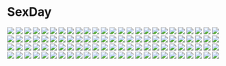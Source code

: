 # SexDay
![](https://konachan.com/jpeg/c5e3973e0f2ed9d80fcef78b0d33d35e/Konachan.com%20-%20250164%20blue_eyes%20blush%20bow%20close%20dtvisu%20gray_hair%20headband%20katana%20konpaku_youmu%20myon%20rain%20short_hair%20sword%20tears%20touhou%20water%20weapon%20wet.jpg)
![](https://konachan.com/jpeg/a2a4b0473acb0eca2f6df06d1e20daa4/Konachan.com%20-%2042129%20bunnygirl%20inaba_tewi%20sanada_satsuki%20touhou.jpg)
![](https://konachan.com/image/0eedbd9d9391e366b978798455ba54b2/Konachan.com%20-%2035219%20shakugan_no_shana%20shana.jpg)
![](https://konachan.com/jpeg/cc6dca834ec3143777f81628e3c0a65c/Konachan.com%20-%20276495%20akabeisoft3%20bloomers%20blue_hair%20breast_grab%20breasts%20cameltoe%20game_cg%20gym_uniform%20long_hair%20navel%20orange_eyes%20shirt_lift%20spread_legs%20sukocchi.jpg)
![](https://konachan.com/image/adf992801b1fdcfb2c613f7841eacc27/Konachan.com%20-%20291834%20ada-1%20black_hair%20blue_eyes%20chickenvomit%20destiny_2%20gloves%20gun%20tattoo%20weapon.jpg)
![](https://konachan.com/jpeg/995ec80ab0854c69a30bf1179f19a8d1/Konachan.com%20-%2075623%20angel_beats%21%20glasses%20takamatsu.jpg)
![](https://konachan.com/jpeg/36e410a8314f8a079c36eed9d4c62a32/Konachan.com%20-%205922%20asaba_yuuko%20blue_eyes%20blush%20bodysuit%20brown_eyes%20brown_hair%20flowers%20iriya_kana%20komatsu_eiji%20long_hair%20petals%20purple_eyes%20purple_hair%20skintight%20swimsuit.jpg)
![](https://konachan.com/image/9d4736b6b80d8386d93cacfb174458f1/Konachan.com%20-%20262801%20game_console%20hatsune_miku%20ibara_dance%20vocaloid%20watermark.jpg)
![](https://konachan.com/image/7c711f88a65de182c23fba91e11148a9/Konachan.com%20-%2087420%20animal_ears%20blue_eyes%20blue_hair%20catgirl%20mani%20onka%20original%20panties%20short_hair%20underwear.jpg)
![](https://konachan.com/image/fe9b3f8dbba7e4f25496eea8663530cd/Konachan.com%20-%209053%20aoi_sora_no_neosphere%20nanoca_flanka%20pointed_ears.jpg)
![](https://konachan.com/image/a9d3026be3785085d29df883e550ac9f/Konachan.com%20-%2076375%20brown_eyes%20brown_hair%20crossover%20glasses%20gloves%20green_eyes%20group%20hoodie%20kobato%20long_hair%20male%20mokona%20pink_hair%20ponytail%20scan%20short_hair%20syaoran.jpg)
![](https://konachan.com/image/cfe440914a2490d1d8dec1a12d520e1a/Konachan.com%20-%20281380%20achyue%20armor%20black_hair%20chain%20elbow_gloves%20gloves%20horns%20katana%20long_hair%20original%20ponytail%20red_eyes%20samurai%20sarashi%20sword%20underwear%20weapon.jpg)
![](https://konachan.com/image/92a012e25acb9362f913e01fb21ea02e/Konachan.com%20-%2090945%202girls%20blonde_hair%20bow%20braids%20brown_eyes%20brown_hair%20hakurei_reimu%20hat%20japanese_clothes%20kirisame_marisa%20miko%20nanaroba_hana%20touhou%20witch%20yellow_eyes.jpg)
![](https://konachan.com/image/66acc2d621a844a5b59ac4f99ba671fa/Konachan.com%20-%20127284%20blue_hair%20blush%20breasts%20flat_chest%20na_s%20nipples%20red_eyes%20remilia_scarlet%20touhou%20vampire%20wings.jpg)
![](https://konachan.com/jpeg/89ae0292a4828a30e0bb33a2c0960f71/Konachan.com%20-%20287782%202girls%20bikini%20blue_eyes%20brown_hair%20gray_eyes%20miko_fly%20original%20pool%20shade%20short_hair%20signed%20swimsuit%20water%20wet.jpg)
![](https://konachan.com/image/b4303572682953647bfb9a97ee1cdd59/Konachan.com%20-%2032190%20christmas%20duplicate%20kantoku%20panties%20underwear.jpg)
![](https://konachan.com/image/e0b668a9bf53c5691d0385ecccd41871/Konachan.com%20-%20195309%20animal%20anthropomorphism%20bird%20brown_hair%20fubuki_%28kancolle%29%20kantai_collection%20leung_ka_che%20red_eyes%20school_uniform.jpg)
![](https://konachan.com/image/913a9ef878547377fe7f2ea6acd9c0d8/Konachan.com%20-%2089756%20amelia_wil_tesla_seyruun%20filia_ul_copt%20gourry_gabriev%20lina_inverse%20luke_%28slayers%29%20lyxu%20milina_%28slayers%29%20slayers%20xelloss_metallium%20zelgadiss_graywords.jpg)
![](https://konachan.com/image/519fca5e10043016c8984d16916fc227/Konachan.com%20-%20280158%20heriki_%28trkj%29%20original%20polychromatic%20scenic%20sky%20tree.jpg)
![](https://konachan.com/jpeg/5dd66a53fe42eeac921597f5f76cb07a/Konachan.com%20-%20285133%20aqua_eyes%20blue_hair%20blush%20bra%20breasts%20cleavage%20emori_miku%20emori_miku_project%20long_hair%20open_shirt%20panties%20sakura_moyon%20underwear%20water%20wink.jpg)
![](https://konachan.com/image/28da73f68cdd420fd4f907a757b1b0d0/Konachan.com%20-%20205340%20barefoot%20beach%20bikini%20black_hair%20blue_eyes%20blush%20breasts%20brown_eyes%20brown_hair%20cleavage%20clouds%20long_hair%20navel%20ribbons%20swimsuit%20topless%20water.jpg)
![](https://konachan.com/image/5195f5f12c1ab2911812a63e6df08456/Konachan.com%20-%2034219%20tagme.jpg)
![](https://konachan.com/jpeg/72a81af50383cdefb73a10c40710af9d/Konachan.com%20-%20189885%20add_%28elsword%29%20all_male%20benq2012%20chibi%20elsword%20elsword_%28character%29%20male%20white.jpg)
![](https://konachan.com/image/b67b7fb6d25890a0489b90d143bd0c62/Konachan.com%20-%2022238%20abenobashi_mahou_shoutengai.jpg)
![](https://konachan.com/jpeg/0ddd0c88969ca5bdcc472cb5fdc5f7a4/Konachan.com%20-%20290731%20bed%20black_hair%20blue_eyes%20blush%20breasts%20fushimi_azusa%20navel%20nipples%20pussy%20sex%20short_hair%20silkys_plus%20sumeragi_kohaku%20uncensored%20wet.jpg)
![](https://konachan.com/jpeg/c1c5f5dbf5713fd7d48a5e1f2983bca2/Konachan.com%20-%20292649%20building%20clouds%20dress%20feathers%20night%20onineko%20original%20red_eyes%20ribbons%20sky%20stars%20white_hair.jpg)
![](https://konachan.com/jpeg/2ea4e628969c825e925809478707199f/Konachan.com%20-%20255219%20aoi_tori%20black_hair%20braids%20brown_hair%20game_cg%20kiss%20koku%20male%20pantyhose%20purple_software%20sex%20shiratori_ritsu%20short_hair%20spread_legs%20umino_akari.jpg)
![](https://konachan.com/image/3d7ec207dab4f394964726dfebe5ab37/Konachan.com%20-%2014674%20neon_genesis_evangelion.jpg)
![](https://konachan.com/jpeg/1d6a80531b0b12fbca0f9307f4bbd999/Konachan.com%20-%20233313%20armor%20boots%20breasts%20garter_belt%20gloves%20headdress%20long_hair%20navel%20no_bra%20panties%20red_eyes%20stockings%20thighhighs%20topless%20underwear%20white%20yykuaixian.jpg)
![](https://konachan.com/jpeg/2250c66a03fb401329fcea18b6e4f336/Konachan.com%20-%20254001%20ass%20blush%20bodysuit%20crystal_shoujo%20erect_nipples%20fate_grand_order%20fate_%28series%29%20long_hair%20red_eyes%20red_hair%20skintight%20torn_clothes.jpg)
![](https://konachan.com/jpeg/e11462d01137f0431af48bca27c9184f/Konachan.com%20-%20258286%20amazakura_misaki%20ensemble_%28company%29%20game_cg%20male%20mizusawa_sayaka%20omoi_o_sasageru_otome_no_melody%20tagme_%28artist%29.jpg)
![](https://konachan.com/image/d83822ddfca04a2dc104aa0e62a204be/Konachan.com%20-%20101384%202girls%20black_hair%20brown_eyes%20brown_hair%20eat%20long_hair%20realistic%20school_uniform.jpg)
![](https://konachan.com/jpeg/22ae4c3595f50b8756469ad54f260b0e/Konachan.com%20-%20162392%20ass%20barefoot%20bed%20blue_eyes%20blush%20breasts%20censored%20game_cg%20imouto_paradise%20itou_life%20nanase_momoka%20nipples%20penis%20pink_hair%20pussy%20pussy_juice%20sex.jpg)
![](https://konachan.com/jpeg/dc3a1e5d0c162d88bd339b6a7ad82306/Konachan.com%20-%20123151%20bomi%20game_cg%20ishida_mitsuna%20molamola_software%20omae_no_pantsu_wa_nani-iro_da%21.jpg)
![](https://konachan.com/jpeg/2c3fd92711f7ff0b010f1dc2ef988257/Konachan.com%20-%20301229%20azto_dio%20barefoot%20bed%20blue_eyes%20blue_hair%20breasts%20cropped%20fire_emblem%20long_hair%20lucina_%28fire_emblem%29%20navel%20nipples%20nude%20pussy%20uncensored.jpg)
![](https://konachan.com/image/333235a50d764f85ae15a98f00035049/Konachan.com%20-%2025439%20anemone%20eureka%20eureka_seven%20nirvash.jpeg)
![](https://konachan.com/jpeg/07cada5773cf3ba64aa4df41b367b732/Konachan.com%20-%20303992%202girls%20anus%20bikini%20braids%20breasts%20brown_hair%20censored%20cura%20green_eyes%20long_hair%20lose%20maitetsu%20navel%20nipples%20nude%20ponytail%20pussy%20swimsuit%20yuri.jpg)
![](https://konachan.com/image/25f5c8ed4a575abb3448d09f5bd31f1a/Konachan.com%20-%2064245%20armor%20ass%20long_hair%20mechagirl%20original%20panties%20purple_hair%20red_eyes%20retsu_maru%20tattoo%20twintails%20underwear.jpg)
![](https://konachan.com/image/7f168011f8e0173c7667da6f1cad5ee3/Konachan.com%20-%20157945%20blue_eyes%20blue_hair%20bou_nin%20clouds%20dress%20grass%20original%20short_hair%20sky.jpg)
![](https://konachan.com/jpeg/46a9a5ea0b944949f4419e875511202e/Konachan.com%20-%20171568%20animal_ears%20bell%20blush%20catgirl%20collar%20hatsune_miku%20navel%20no_bra%20open_shirt%20panties%20striped_panties%20tie%20underwear%20undressing%20vocaloid.jpg)
![](https://konachan.com/jpeg/ab6ba12ed6fe5b3db12c11adca4637eb/Konachan.com%20-%20298557%20ass%20blue_eyes%20breasts%20dark_skin%20long_hair%20nipples%20nude%20original%20viola_%28seed%29%20waifu2x%20watermark%20white_hair.jpg)
![](https://konachan.com/image/8c81459a4fdb7aa5a6da48dec74d5ef3/Konachan.com%20-%20272035%20aliasing%20bandage%20bicine%20cape%20close%20hoodie%20hugtto_precure%20mitsuhashitaeko%20orange_eyes%20precure%20short_hair%20signed%20sketch%20white_hair.jpg)
![](https://konachan.com/jpeg/cbff602891b76e8a0eb7b6acdfc09d9e/Konachan.com%20-%20229286%20animal%20animal_ears%20blonde_hair%20dress%20foxgirl%20gloves%20grass%20kiyomin%20long_hair%20mask%20scarf%20tree_of_savior%20weapon%20yellow_eyes.jpg)
![](https://konachan.com/image/ee6f79dc56c93d2a781e953f07edf05d/Konachan.com%20-%20125599%20blazblue%20chibi%20echigoya_%28kurodakai%29%20gii%20gloves%20green_eyes%20green_hair%20hat%20hazama.jpg)
![](https://konachan.com/image/a676755bce3626f8e69f4937aa840790/Konachan.com%20-%2027005%20furude_rika%20hanyuu%20higurashi_no_naku_koro_ni%20parody.jpg)
![](https://konachan.com/image/c76a97706ebf9a5a56720a168d425f43/Konachan.com%20-%2037961%20breasts%20censored%20cum%20knight_%28ragnarok_online%29%20ragnarok_online.jpg)
![](https://konachan.com/image/466d46778aee6e8ad31089ebe0c24118/Konachan.com%20-%2096187%20dress%20gloves%20kaname_madoka%20kneehighs%20mahou_shoujo_madoka_magica%20pink_eyes%20pink_hair%20ribbons%20short_hair%20twintails.jpg)
![](https://konachan.com/image/ec6fc361f1e117c699485d17021dc6c5/Konachan.com%20-%20183957%20aliasing%20blush%20breast_grab%20breasts%20cum%20fingering%20flowers%20garter%20glasses%20jpeg_artifacts%20masturbation%20petals%20spread_legs%20wedding_attire%20wink%20yuri.jpg)
![](https://konachan.com/jpeg/267aca0bacd199bbb5e771b64589165a/Konachan.com%20-%20293763%20anthropomorphism%20black_eyes%20blush%20bra%20gloves%20kantai_collection%20navel%20nn_tasu%20open_shirt%20panties%20red_hair%20thighhighs%20underwear%20white.jpg)
![](https://konachan.com/jpeg/09916240f5207e3cec3cf39a15b56fce/Konachan.com%20-%20279108%20bed%20blush%20breasts%20brown_hair%20game_cg%20long_hair%20nipples%20nironiro%20nude%20red_eyes%20sonora%20wataya_azusa.jpg)
![](https://konachan.com/image/19b8aa1800c6e24e1ba4bf619c6bb1cc/Konachan.com%20-%2087694%20aqua_eyes%20breasts%20brown_hair%20couch%20cum%20food%20fruit%20headband%20honoji%20maid%20nipples%20no_bra%20open_shirt%20original%20short_hair%20thighhighs%20underwear.jpg)
![](https://konachan.com/jpeg/2393483f52870e12e6cdc096b9eac090/Konachan.com%20-%2049861%20polychromatic%20tengen_toppa_gurren_lagann%20vector%20yoko_littner.jpg)
![](https://konachan.com/jpeg/bc7030ba0eba24e7de078e77eec466df/Konachan.com%20-%20278726%20book%20curcumin%20headphones%20phone%20purple_eyes%20purple_hair%20school_uniform%20skirt%20socks%20ssss.gridman%20takarada_rikka%20wristwear.jpg)
![](https://konachan.com/image/8d9b1cbde15ae4c828c548c9e4488fa3/Konachan.com%20-%20162820%20black_rock_shooter%20boots%20chariot%20gun%20hoodie%20horns%20irino_saya%20izuriha_kagari%20koutari_yuu%20kuroi_mato%20kuwachii%20shorts%20skull%20sword%20takanashi_yomi%20weapon.jpg)
![](https://konachan.com/image/8913dda16b2066177983ed3ebbc19094/Konachan.com%20-%20164950%20fan%20hatsune_miku%20kazeno%20school_uniform%20twintails%20vocaloid.jpg)
![](https://konachan.com/image/e8f4778e7666e8646184710c38fb4118/Konachan.com%20-%2084569%20animal_ears%20blonde_hair%20catboy%20catgirl%20hug%20kagamine_len%20kagamine_rin%20male%20tail%20utaori%20vocaloid.jpg)
![](https://konachan.com/image/1630c2680cbee11516d0d5754ce11c06/Konachan.com%20-%20273380%20ass%20blonde_hair%20blue_eyes%20blush%20bowsette%20breasts%20crown%20dan-98%20long_hair%20nipples%20penis%20pointed_ears%20pussy%20sex%20super_mario%20thighhighs%20uncensored%20wet.jpg)
![](https://konachan.com/image/04a784702198dea5aa3cfe7563e6573a/Konachan.com%20-%20129590%20blue_eyes%20camera%20ceru%20clouds%20flowers%20gloves%20green_hair%20hat%20hatsune_miku%20long_hair%20petals%20skirt%20sky%20sunset%20thighhighs%20twintails%20uniform%20vocaloid.jpg)
![](https://konachan.com/image/5a149d46c47de06fb23c03f51a292842/Konachan.com%20-%2078563%20ashibe_ryou%20blue_hair%20breasts%20green_eyes%20nipples%20nude%20original%20pointed_ears%20short_hair%20water%20wings.jpg)
![](https://konachan.com/image/cc2c9ad69e8e0f724a0341798c16697c/Konachan.com%20-%2068090%20blue_eyes%20clouds%20cross%20dress%20flowers%20grass%20ribbons%20sky%20white_hair.jpg)
![](https://konachan.com/image/a4c890e334d50d48a607c22625572b6a/Konachan.com%20-%2090684%20animal_ears%20bow%20braids%20cape%20catgirl%20chain%20drink%20hat%20headband%20kaenbyou_rin%20kisume%20reiuji_utsuho%20sake%20side_b%20skirt%20tail%20touhou%20twintails%20weapon.jpg)
![](https://konachan.com/image/61d78df46340d0402f7e3e36dd7828d8/Konachan.com%20-%2065833%20aisaka_taiga%20headphones%20kawashima_ami%20kushieda_minori%20school_uniform%20toradora.jpg)
![](https://konachan.com/image/ea6a2d6457584731eebeb745c7425a68/Konachan.com%20-%20127319%20close%20long_hair%20tagme%20tagme_%28artist%29%20white.jpg)
![](https://konachan.com/image/a4ca2c3be156d156f456bcae9fa995b7/Konachan.com%20-%20119492%20brown_hair%20cabbit%20crying%20game_cg%20kai_%28midori_no_umi%29%20male%20midori_no_umi%20short_hair%20skirt%20tears%20yukie.jpg)
![](https://konachan.com/image/e3e2be7b2a412eacb7a6557d15c83455/Konachan.com%20-%2038310%20barefoot%20houmei%20shining_wind%20taka_tony%20white_hair.jpg)
![](https://konachan.com/image/e39a1a629a141a6c30e69d1a212a3509/Konachan.com%20-%2082716%20blush%20breasts%20dress%20gokou_ruri%20jpeg_artifacts%20loli%20nakajima_yuka%20nipples%20open_shirt%20ore_no_imouto_ga_konna_ni_kawaii_wake_ga_nai%20white.jpg)
![](https://konachan.com/jpeg/e2b655c3c1ba755b8847ce63b6f50800/Konachan.com%20-%20126762%20blonde_hair%20blue_hair%20blush%20computer%20drink%20glasses%20group%20long_hair%20ponytail%20purple_eyes%20purple_hair%20short_hair%20yellow_eyes%20yuru_yuri%20yuuki_tatsuya.jpg)
![](https://konachan.com/image/b52adef72344c584fbbd74328ca8a2c8/Konachan.com%20-%20139262%20loli%20lolita_fashion%20ohoo%20pantyhose%20pink_hair%20twintails%20white%20white_hair%20yellow_eyes.jpg)
![](https://konachan.com/image/520fb8dc8f71121a27d4e766515392d8/Konachan.com%20-%20195347%20black_hair%20blue_eyes%20brown_eyes%20brown_hair%20gloves%20gray_hair%20group%20hat%20long_hair%20noco%20pink_hair%20ponytail%20ribbons%20short_hair%20shorts%20skirt%20twintails%20wink.jpg)
![](https://konachan.com/jpeg/a10e45938e0d25379fe1147c3897e03a/Konachan.com%20-%20109538%20blue_eyes%20food%20game_cg%20hat%20hazuki_suina%20hyper_highspeed_genius%20miyasu_risa%20school_uniform%20windmill_%28company%29.jpg)
![](https://konachan.com/image/6a46ef01e07c1674f0e8edf1c817e929/Konachan.com%20-%20103148%20blonde_hair%20blue_eyes%20breasts%20cleavage%20sweet_devil_%28vocaloid%29%20tail%20thighhighs%20tie%20vocaloid.jpg)
![](https://konachan.com/jpeg/f76cb657e363c9d424afba94beec02c4/Konachan.com%20-%20190333%20boku_wa_tomodachi_ga_sukunai%20breasts%20kashiwazaki_sena%20nipples%20third-party_edit%20white%20yukinon.jpg)
![](https://konachan.com/image/86cd076b69f6872c8ba5e296291236db/Konachan.com%20-%20252747%20black_hair%20blue_eyes%20bow%20forest%20gloves%20gun%20guweiz%20hat%20realistic%20ribbons%20short_hair%20snow%20tree%20weapon.jpg)
![](https://konachan.com/image/2632d3985de326140aabe6c93f9f4498/Konachan.com%20-%2014410%20anthropomorphism%20club_maniax%20horns%20hug%20lindows%20linspire%20linux%20longhorn%20moon%20nakamura_tatsunori%20os-tan%20vista%20windows.jpg)
![](https://konachan.com/jpeg/52436a99ad03bd8c7c07f8df9731e503/Konachan.com%20-%2036536%20blue_eyes%20brown_hair%20miracle_romance_strawberry_scramble%20miraroma%20qp%3Aflapper%20skirt%20takahara_ai%20thighhighs.jpg)
![](https://konachan.com/image/13bb3bfab0aaf32f133fed055367a239/Konachan.com%20-%2025331%20animal%20azumanga_daioh%20cat%20maya%20sakaki.jpg)
![](https://konachan.com/image/9173e152ac1a0be658deed0a1ff1b2ea/Konachan.com%20-%20164317%20blonde_hair%20blue_eyes%20blue_hair%20car%20green_eyes%20panty_%28character%29%20raybar%20see_through_%28jeep%29%20stocking_%28character%29%20thighhighs.jpg)
![](https://konachan.com/image/5a587230ec75964e4b6be296ec1c2849/Konachan.com%20-%20249818%20anthropomorphism%20boots%20breasts%20brown_hair%20cleavage%20clouds%20fujita_%28condor%29%20gloves%20green_eyes%20maya_%28kancolle%29%20rain%20short_hair%20skirt%20water.jpg)
![](https://konachan.com/image/3b7b4ac344e0f64ff1c59922bda45ed1/Konachan.com%20-%20116305%20clouds%20original%20scenic%20sky%20stars%20tagme.jpg)
![](https://konachan.com/jpeg/e82630806a559c582750b50b8d58fbdf/Konachan.com%20-%20290004%20ass%20ass_grab%20ayuma_sayu%20blonde_hair%20blue_eyes%20blush%20breasts%20campus%20censored%20game_cg%20kujou_alice%20nipples%20nude%20penis%20sex%20water%20wet.jpg)
![](https://konachan.com/image/da5f23c43b4aff5a712b1b274acdc94a/Konachan.com%20-%20273400%20animal%20bird%20black_hair%20breasts%20cigarette%20flowers%20hoodie%20ji_dao_ji%20long_hair%20moon%20navel%20night%20original%20owl%20robot%20sky%20smoking%20stars%20tattoo%20techgirl.jpg)
![](https://konachan.com/image/792cc10c8b551f6b120dc264e955941f/Konachan.com%20-%2022095%20bloomers%20elfk%20glasses%20gym_uniform%20read_or_die%20white%20yomiko_readman.jpg)
![](https://konachan.com/image/648fe5c598e7fd7a7bade9a6b7ec48c5/Konachan.com%20-%2062286%20aster%20nipples%20no_bra%20nude%20open_shirt%20pussy%20sex%20tagme%20thighhighs%20uncensored%20yuduki_saya.jpg)
![](https://konachan.com/image/674eb3f22de60af28917c25f03ad85f8/Konachan.com%20-%20211585%20aliasing%20anthropomorphism%20blue_eyes%20blush%20censored%20gachou%20gray_hair%20handjob%20heart%20kantai_collection%20long_hair%20penis%20twintails%20uniform.jpg)
![](https://konachan.com/jpeg/9425546fbbfecd2061670f810dfde03c/Konachan.com%20-%208819%20lucky_star%20narumi_yui.jpg)
![](https://konachan.com/image/adf6d3a2dde2c7a0447233a767599e16/Konachan.com%20-%2045509%20mage%20patchouli_knowledge%20tokiame%20touhou%20zoom_layer.jpg)
![](https://konachan.com/image/0caaf5aa18808b1daec1901097b37e08/Konachan.com%20-%20261013%20aluppia%20blush%20brown_hair%20card_captor_sakura%20crown%20dress%20gloves%20green_eyes%20kinomoto_sakura%20petals%20short_hair%20wand.jpg)
![](https://konachan.com/jpeg/6fef36db054abd3c22ced103d4de9a2f/Konachan.com%20-%20125446%20aqua_eyes%20black_hair%20blush%20bow%20braids%20drink%20favorite%20food%20game_cg%20headband%20irotoridori_no_sekai%20kisaragi_mio%20long_hair%20school_uniform%20shida_kazuhiro.jpg)
![](https://konachan.com/image/8e25bd3a7722223681dcbcf7bbc7f503/Konachan.com%20-%20292528%20bed%20blush%20breasts%20brown_hair%20censored%20green_eyes%20long_hair%20naked_shirt%20navel%20nipples%20open_shirt%20original%20osuman_toruko%20pubic_hair%20pussy%20shirt.jpg)
![](https://konachan.com/image/ffa3fcdb9fb10f2f83ad92c1b21a1a7b/Konachan.com%20-%2099746%20blonde_hair%20brown_eyes%20hinata_terrace%20kajiwara_hina%20long_hair%20mikaze_takashi%20twintails.jpg)
![](https://konachan.com/jpeg/532e51bda4b1da68c71b478d11f547e4/Konachan.com%20-%20247293%202girls%20bikini%20braids%20breasts%20bubbles%20cleavage%20foxgirl%20gray_eyes%20gray_hair%20long_hair%20original%20swimsuit%20tail%20underwater%20water%20white_hair%20yellow_eyes.jpg)
![](https://konachan.com/image/f706a6e9a38bdbb1510052caabb9b028/Konachan.com%20-%20129671%20hatsune_miku%20leek%20megurine_luka%20vocaloid.jpg)
![](https://konachan.com/jpeg/bc0e538bb1908751227a4f5609e65f81/Konachan.com%20-%20180600%20alcot%20chikotam%20clover_day%27s%20dress%20elbow_gloves%20game_cg%20gloves%20green_eyes%20long_hair%20pink_hair%20rindou_tsubame%20tiara.jpg)
![](https://konachan.com/jpeg/7134abbf7110c30d3c69486a959923fd/Konachan.com%20-%2058246%20bakemonogatari%20monogatari_%28series%29%20senjougahara_hitagi%20vector.jpg)
![](https://konachan.com/jpeg/2295209962d67ab4c1425561706f99c3/Konachan.com%20-%20116353%20bicolored_eyes%20dark%20guitar%20instrument%20long_hair%20panties%20skirt%20tagme%20underwear.jpg)
![](https://konachan.com/image/aad7fad7d1ddc407efaed67c759e7584/Konachan.com%20-%20164329%20flowers%20kyoko_nishimura%20original%20summer%20sunflower.jpg)
![](https://konachan.com/image/459d4170565d0e27a613c18f07aea79e/Konachan.com%20-%20301801%20kawacy%20kimetsu_no_yaiba%20kochou_shinobu%20male%20tomioka_giyuu.jpg)
![](https://konachan.com/jpeg/b223b0f98ea1a6e84ca081af2ea5dd6b/Konachan.com%20-%20146022%20blue_eyes%20blush%20breasts%20harusaki_hinako%20headphones%20itou_life%20nipples%20nopan%20panties%20pink_hair%20ribbons%20school_uniform%20twintails%20underwear.jpg)
![](https://konachan.com/image/3f69403f9eb74286cda5bcad8cce5281/Konachan.com%20-%20213651%20bow%20gray_hair%20headband%20idolmaster%20lma%20long_hair%20moon%20red_eyes%20shijou_takane.jpg)
![](https://konachan.com/image/49569cff5405908a97be191cc3ae6178/Konachan.com%20-%20161201%20artoria_pendragon_%28all%29%20bedivere%20fate_apocrypha%20fate_extra%20fate_stay_night%20fate_zero%20fate_%28series%29%20gawain%20lancelot_%28fate%29%20male%20mordred%20saber.jpg)
